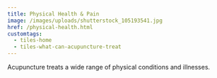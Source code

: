 ```yaml
---
title: Physical Health & Pain
image: /images/uploads/shutterstock_105193541.jpg
href: /physical-health.html
customtags:
  - tiles-home
  - tiles-what-can-acupuncture-treat
---
```

Acupuncture treats a wide range of physical conditions and illnesses.
